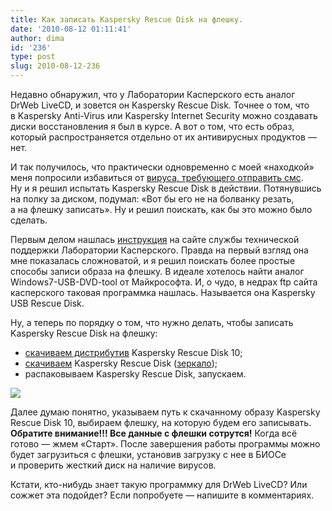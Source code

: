 ```yaml
---
title: Как записать Kaspersky Rescue Disk на флешку.
date: '2010-08-12 01:11:41'
author: dima
id: '236'
type: post
slug: 2010-08-12-236
---
```


Недавно обнаружил, что у Лаборатории Касперского есть аналог DrWeb LiveCD, и зовется он Kaspersky Rescue Disk. Точнее о том, что в Kaspersky Anti-Virus или Kaspersky Internet Security можно создавать диски восстановления я был в курсе. А вот о том, что есть образ, который распространяется отдельно от их антивирусных продуктов — нет.

И так получилось, что практически одновременно с моей «находкой» меня попросили избавиться от [вируса, требующего отправить смс](/blog/windows-zablokirovan-otpravte-sms). Ну и я решил испытать Kaspersky Rescue Disk в действии. Потянувшись на полку за диском, подумал: «Вот бы его не на болванку резать, а на флешку записать». Ну и решил поискать, как бы это можно было сделать.

Первым делом нашлась [инструкция](https://support.kaspersky.ru/viruses/rescuedisk/main?qid=208638373) на сайте службы технической поддержки Лаборатории Касперского. Правда на первый взгляд она мне показалась сложноватой, и я решил поискать более простые способы записи образа на флешку. В идеале хотелось найти аналог Windows7-USB-DVD-tool от Майкрософта. И, о чудо, в недрах ftp сайта касперского таковая программка нашлась. Называется она Kaspersky USB Rescue Disk.

Ну, а теперь по порядку о том, что нужно делать, чтобы записать Kaspersky Rescue Disk на флешку:

*   [скачиваем дистрибутив](https://rescuedisk.kaspersky-labs.com/rescuedisk/updatable/) Kaspersky Rescue Disk 10;
*   [скачиваем](https://devbuilds.kaspersky-labs.com/devbuilds/RescueDisk10/Rescue2usb/) Kaspersky Rescue Disk ([зеркало](https://depositfiles.com/files/4vy27ki4l));
*   распаковываем Kaspersky Rescue Disk, запускаем.

  

[![](/uploads/_bl/2/s71603129.jpg)](/uploads/_bl/2/71603129.jpg "Нажмите, для просмотра в полном размере...")

  
Далее думаю понятно, указываем путь к скачанному образу Kaspersky Rescue Disk 10, выбираем флешку, на которую будем его записывать. **Обратите внимание!!! Все данные с флешки сотрутся!** Когда всё готово — жмем «Старт». После завершения работы программы можно будет загрузиться с флешки, установив загрузку с нее в БИОСе и проверить жесткий диск на наличие вирусов.

Кстати, кто-нибудь знает такую программку для DrWeb LiveCD? Или сожжет эта подойдет? Если попробуете — напишите в комментариях.